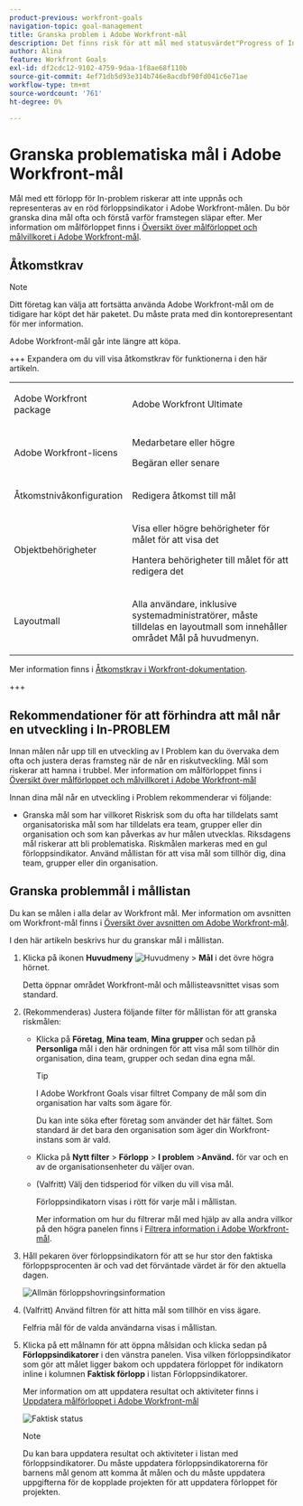 ```yaml
---
product-previous: workfront-goals
navigation-topic: goal-management
title: Granska problem i Adobe Workfront-mål
description: Det finns risk för att mål med statusvärdet"Progress of In" inte kan nås, och de representeras av en röd förloppsindikator i Adobe Workfront-målen. Du bör granska dina mål ofta och förstå varför framstegen släpar efter.
author: Alina
feature: Workfront Goals
exl-id: df2cdc12-9102-4759-9daa-1f8ae68f110b
source-git-commit: 4ef71db5d93e314b746e8acdbf90fd041c6e71ae
workflow-type: tm+mt
source-wordcount: '761'
ht-degree: 0%

---
```


# Granska problematiska mål i Adobe Workfront-mål

<!--Audited: 4/2025-->

<!--
<p>(NOTE: the status of goals in "red" used to be called At Risk. Now, it is "in trouble") </p>
-->

Mål med ett förlopp för In-problem riskerar att inte uppnås och representeras av en röd förloppsindikator i Adobe Workfront-målen. Du bör granska dina mål ofta och förstå varför framstegen släpar efter. Mer information om målförloppet finns i [Översikt över målförloppet och målvillkoret i Adobe Workfront-mål](../../workfront-goals/goal-management/calculate-goal-progress.md).

## Åtkomstkrav

>[!NOTE]
>
>Ditt företag kan välja att fortsätta använda Adobe Workfront-mål om de tidigare har köpt det här paketet. Du måste prata med din kontorepresentant för mer information.
>
>Adobe Workfront-mål går inte längre att köpa.

+++ Expandera om du vill visa åtkomstkrav för funktionerna i den här artikeln. 

<table style="table-layout:auto">
<col>
</col>
<col>
</col>
<tbody>
 <tr>
  <td> <p>Adobe Workfront package</p> </td> 
   <td> 
   <p>Adobe Workfront Ultimate</p>
   </td> 
  </tr>
 <tr>
 <td role="rowheader">Adobe Workfront-licens</td>
 <td>
 <p>Medarbetare eller högre</p>
<p>Begäran eller senare</p></td>
 </tr>
  <tr>
 <td role="rowheader">Åtkomstnivåkonfiguration</td>
 <td> <p>Redigera åtkomst till mål</p> </td>
 </tr>
 <tr data-mc-conditions="">
 <td role="rowheader">Objektbehörigheter</td>
 <td>
  <div>
  <p>Visa eller högre behörigheter för målet för att visa det</p>
  <p>Hantera behörigheter till målet för att redigera det</p>
  </div> </td>
 </tr>
<tr>
   <td role="rowheader"><p>Layoutmall</p></td>
   <td> <p>Alla användare, inklusive systemadministratörer, måste tilldelas en layoutmall som innehåller området Mål på huvudmenyn. </p>  
</td>
  </tr>
</tbody>
</table>

Mer information finns i [Åtkomstkrav i Workfront-dokumentation](/help/quicksilver/administration-and-setup/add-users/access-levels-and-object-permissions/access-level-requirements-in-documentation.md).

+++

<!--Old:
<table style="table-layout:auto">
<col>
</col>
<col>
</col>
<tbody>
 <tr> 
   <td role="rowheader">Adobe Workfront plan*</td> 
   <td> 
   <p>For the new plan and license structure:
  <ul><li>An Ultimate plan </li></ul>
   </p>
<p>For the current plan and license structure: 
<ul><li> A Pro or higher </li>
  <li>An Adobe Workfront Goals license in addition to a Workfront license.</li></ul></p>
   </td> 
  </tr>
 <tr>
 <td role="rowheader">Adobe Workfront license*</td>
 <td>
 <p>New license: Contributor or higher</p>
 Or
 <p>Current license: Request or higher</p> <p>For more information, see <a href="../../administration-and-setup/add-users/access-levels-and-object-permissions/wf-licenses.md" class="MCXref xref">Adobe Workfront licenses overview</a>.</p> </td>
 </tr>
 <tr>
 <td role="rowheader">Product*</td>
 <td>
  <p> New product requirement: Workfront</p>
  Or
  <p>Current product requirement: In addition to a Workfront license, you must purchase a license for Adobe Workfront Goals. </p> <p>For information, see <a href="../../workfront-goals/goal-management/access-needed-for-wf-goals.md" class="MCXref xref">Requirements to use Workfront Goals</a>. </p> </td>
 </tr>
 <tr>
 <td role="rowheader">Access level</td>
 <td> <p>Edit access to Goals</p></td>
 </tr>
 <tr data-mc-conditions="">
 <td role="rowheader">Object permissions</td>
 <td>
  <div>
  <p>View or higher permissions to the goal to view it</p>
  <p>Manage permissions to the goal to edit it</p>
  <p>For information about sharing goals, see <a href="../../workfront-goals/workfront-goals-settings/share-a-goal.md" class="MCXref xref">Share a goal in Workfront Goals</a>. </p>
  </div> </td>
 </tr>
 <tr>
   <td role="rowheader"><p>Layout template</p></td>
   <td> <p>All users, including Workfront administrators,  must be assigned a layout template that includes the Goals area in the Main Menu. </p>  
</td>
  </tr>
</tbody>
</table>-->

## Rekommendationer för att förhindra att mål når en utveckling i In-PROBLEM

Innan målen når upp till en utveckling av I Problem kan du övervaka dem ofta och justera deras framsteg när de når en riskutveckling. Mål som riskerar att hamna i trubbel. Mer information om målförloppet finns i [Översikt över målförloppet och målvillkoret i Adobe Workfront-mål](../../workfront-goals/goal-management/calculate-goal-progress.md)

Innan dina mål når en utveckling i Problem rekommenderar vi följande:

* Granska mål som har villkoret Riskrisk som du ofta har tilldelats samt organisatoriska mål som har tilldelats era team, grupper eller din organisation och som kan påverkas av hur målen utvecklas. Riksdagens mål riskerar att bli problematiska. Riskmålen markeras med en gul förloppsindikator. Använd mållistan för att visa mål som tillhör dig, dina team, grupper eller din organisation.


## Granska problemmål i mållistan

Du kan se målen i alla delar av Workfront mål. Mer information om avsnitten om Workfront-mål finns i [Översikt över avsnitten om Adobe Workfront-mål](../../workfront-goals/goal-review-and-workfront-goals-sections/overview-of-wf-goals-sections.md).

I den här artikeln beskrivs hur du granskar mål i mållistan.

1. Klicka på ikonen **Huvudmeny** ![Huvudmeny ](assets/main-menu-icon.png) > **Mål** i det övre högra hörnet.

   <!-- Add this when Shell is available to all: or (if available), click the **Main Menu** icon ![Main menu icon](../goal-management/assets/three-line-main-menu-icon.png) in the upper-left corner)
   -->

   Detta öppnar området Workfront-mål och mållisteavsnittet visas som standard.

1. (Rekommenderas) Justera följande filter för mållistan för att granska riskmålen:

   * Klicka på **Företag**, **Mina team**, **Mina grupper** och sedan på **Personliga** mål i den här ordningen för att visa mål som tillhör din organisation, dina team, grupper och sedan dina egna mål.

     >[!TIP]
     >
     >I Adobe Workfront Goals visar filtret Company de mål som din organisation har valts som ägare för.
     >
     >
     >Du kan inte söka efter företag som använder det här fältet. Som standard är det bara den organisation som äger din Workfront-instans som är vald.

   * Klicka på **Nytt filter** > **Förlopp** > **I problem** >**Använd.** för var och en av de organisationsenheter du väljer ovan.
   * (Valfritt) Välj den tidsperiod för vilken du vill visa mål.

     Förloppsindikatorn visas i rött för varje mål i mållistan.

     Mer information om hur du filtrerar mål med hjälp av alla andra villkor på den högra panelen finns i [Filtrera information i Adobe Workfront-mål](../../workfront-goals/goal-management/filter-information-wf-goals.md).

1. Håll pekaren över förloppsindikatorn för att se hur stor den faktiska förloppsprocenten är och vad det förväntade värdet är för den aktuella dagen.

   ![Allmän förloppshovringsinformation](assets/goal-progress-hover-over-detail-unshimmed.png)

1. (Valfritt) Använd filtren för att hitta mål som tillhör en viss ägare.

   Felfria mål för de valda användarna visas i mållistan.

1. Klicka på ett målnamn för att öppna målsidan och klicka sedan på **Förloppsindikatorer** i den vänstra panelen. Visa vilken förloppsindikator som gör att målet ligger bakom och uppdatera förloppet för indikatorn inline i kolumnen **Faktisk förlopp** i listan Förloppsindikatorer.

   Mer information om att uppdatera resultat och aktiviteter finns i [Uppdatera målförloppet i Adobe Workfront-mål](../goal-review-and-workfront-goals-sections/check-in-goals.md)

   ![Faktisk status](assets/actual-progress-editable-column-in-indicator-list-unshimmed.png)

   >[!NOTE]
   >
   >Du kan bara uppdatera resultat och aktiviteter i listan med förloppsindikatorer. Du måste uppdatera förloppsindikatorerna för barnens mål genom att komma åt målen och du måste uppdatera uppgifterna för de kopplade projekten för att uppdatera förloppet för projekten.


